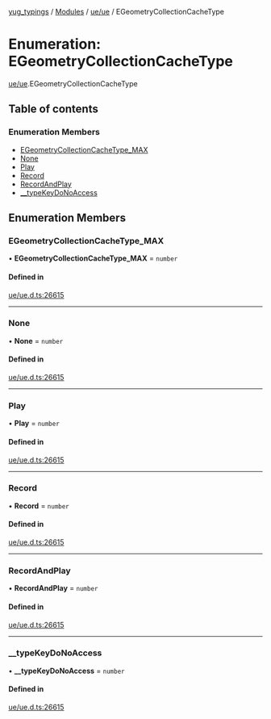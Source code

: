 [yug_typings](../README.md) / [Modules](../modules.md) / [ue/ue](../modules/ue_ue.md) / EGeometryCollectionCacheType

# Enumeration: EGeometryCollectionCacheType

[ue/ue](../modules/ue_ue.md).EGeometryCollectionCacheType

## Table of contents

### Enumeration Members

- [EGeometryCollectionCacheType\_MAX](ue_ue.EGeometryCollectionCacheType.md#egeometrycollectioncachetype_max)
- [None](ue_ue.EGeometryCollectionCacheType.md#none)
- [Play](ue_ue.EGeometryCollectionCacheType.md#play)
- [Record](ue_ue.EGeometryCollectionCacheType.md#record)
- [RecordAndPlay](ue_ue.EGeometryCollectionCacheType.md#recordandplay)
- [\_\_typeKeyDoNoAccess](ue_ue.EGeometryCollectionCacheType.md#__typekeydonoaccess)

## Enumeration Members

### EGeometryCollectionCacheType\_MAX

• **EGeometryCollectionCacheType\_MAX** = `number`

#### Defined in

[ue/ue.d.ts:26615](https://github.com/YugMetaverse/yug_typings/blob/b7d9b19/ue/ue.d.ts#L26615)

___

### None

• **None** = `number`

#### Defined in

[ue/ue.d.ts:26615](https://github.com/YugMetaverse/yug_typings/blob/b7d9b19/ue/ue.d.ts#L26615)

___

### Play

• **Play** = `number`

#### Defined in

[ue/ue.d.ts:26615](https://github.com/YugMetaverse/yug_typings/blob/b7d9b19/ue/ue.d.ts#L26615)

___

### Record

• **Record** = `number`

#### Defined in

[ue/ue.d.ts:26615](https://github.com/YugMetaverse/yug_typings/blob/b7d9b19/ue/ue.d.ts#L26615)

___

### RecordAndPlay

• **RecordAndPlay** = `number`

#### Defined in

[ue/ue.d.ts:26615](https://github.com/YugMetaverse/yug_typings/blob/b7d9b19/ue/ue.d.ts#L26615)

___

### \_\_typeKeyDoNoAccess

• **\_\_typeKeyDoNoAccess** = `number`

#### Defined in

[ue/ue.d.ts:26615](https://github.com/YugMetaverse/yug_typings/blob/b7d9b19/ue/ue.d.ts#L26615)
